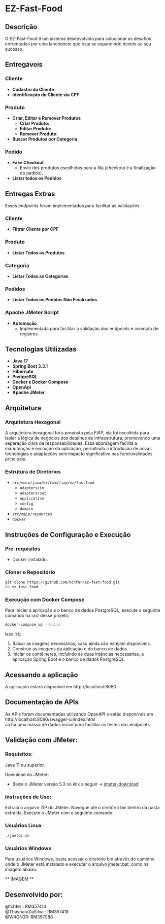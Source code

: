 # EZ-Fast-Food

## Descrição

O EZ-Fast-Food é um sistema desenvolvido para solucionar os desafios enfrentados por uma lanchonete que está se expandindo devido ao seu sucesso.

## Entregáveis

### Cliente
- **Cadastro do Cliente** 
- **Identificação do Cliente via CPF** 
  
### Produto
- **Criar, Editar e Remover Produtos**
  - **Criar Produto:** 
  - **Editar Produto:** 
  - **Remover Produto:**
- **Buscar Produtos por Categoria** 

### Pedido
- **Fake Checkout**
  - Envio dos produtos escolhidos para a fila (checkout é a finalização do pedido). 
- **Listar todos os Pedidos** 

## Entregas Extras
Esses endpoints foram implementados para facilitar as validações. 
### Cliente
- **Filtrar Cliente por CPF** 

### Produto
- **Listar Todos os Produtos** 

### Categoria
- **Listar Todas as Categorias** 

### Pedidos
- **Listar Todos os Pedidos Não Finalizados** 

### Apache JMeter Script
- **Automação**
  - Implementada para facilitar a validação dos endpoints e inserção de registros.

## Tecnologias Utilizadas

- **Java 17**
- **Spring Boot 3.3.1**
- **Hibernate**
- **PostgreSQL**
- **Docker e Docker Compose**
- **OpenApi**
- **Apache JMeter**

## Arquitetura

### Arquitetura Hexagonal

A arquitetura hexagonal foi a proposta pela FIAP, ela foi escolhida para isolar a lógica de negócios dos detalhes de infraestrutura, promovendo uma separação clara de responsabilidades. Essa abordagem facilita a manutenção e evolução da aplicação, permitindo a introdução de novas tecnologias e adaptações sem impacto significativo nas funcionalidades principais.

### Estrutura de Diretórios

- `src/main/java/br/com/fiap/ez/fastfood`
  - `adapters/in`
  - `adapters/out`
  - `application`
  - `config`
  - `domain`
- `src/main/resources`
- `docker`

## Instruções de Configuração e Execução

### Pré-requisitos

- Docker instalado.

### Clonar o Repositório

```sh
git clone https://github.com/tchfer/ez-fast-food.git
cd ez-fast-food
```

### Execução com Docker Compose
Para iniciar a aplicação e o banco de dados PostgreSQL, execute o seguinte comando na raiz desse projeto:

```sh
docker-compose up --build
```

Isso irá:

1. Baixar as imagens necessárias, caso ainda não estejam disponíveis.
2. Construir as imagens da aplicação e do banco de dados.
3. Iniciar os contêineres, incluindo as duas intâncias necessárias, a aplicação Spring Boot e o banco de dados PostgreSQL.

## Acessando a aplicação
A aplicação estará disponível em http://localhost:8080

## Documentação de APIs
As APIs foram documentadas utilizando OpenAPI e estão disponíveis em http://localhost:8080/swagger-ui/index.html<br>
Já há uma massa de dados inicial para facilitar os testes dos endpoints.

## Validação com JMeter:

### Requisitos:
Java 11 ou superior.

Download do JMeter:
- Baixe o JMeter versão 5.3 no link a seguir -> [jmeter-download]

### Instruções de Uso:

Extraia o arquivo ZIP do JMeter.
Navegue até o diretório bin dentro da pasta extraída.
Execute o JMeter com o seguinte comando:

### Usuários Linux
```sh
./jmeter.sh
```
### Usuários Windows
Para usuários Windows, basta acessar o diretório bin através do caminho onde o JMeter está instalado e executar o arquivo jmeter.bat, como na imagem abaixo:

** IMAGEM **

## Desenvolvido por:
@tchfer : RM357414<br>
@ThaynaraDaSilva : RM357418<br>
@W4GN3R: RM357088

[jmeter-download]: https://archive.apache.org/dist/jmeter/binaries/apache-jmeter-5.3.zip

